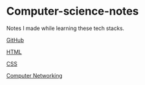 # Computer-science-notes
Notes I made while learning these tech stacks.

[GitHub](https://github.com/Bhardwaj0412/Computer-science-notes/blob/main/Git%20and%20GitHub%20notes.pdf)

[HTML](https://github.com/Bhardwaj0412/Computer-science-notes/blob/main/WebDev%20Notes.pdf)

[CSS](https://github.com/Bhardwaj0412/Computer-science-notes/blob/main/WebDev%20Notes.pdf)

[Computer Networking](https://github.com/MukulB0412/Computer-science-notes/blob/main/Computer%20networking.pdf)
